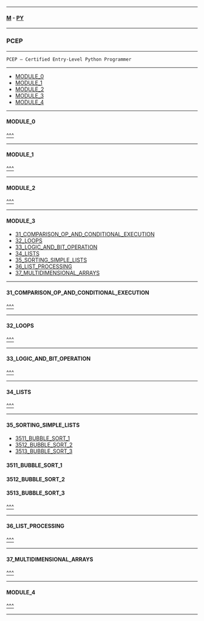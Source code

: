 
---

#### [M](https://github.com/ttltrk/TTT/blob/master/menu.md) - [PY](https://github.com/ttltrk/TTT/blob/master/PY/PY.md)

---

### PCEP

---

```
PCEP – Certified Entry-Level Python Programmer
```

---

* [MODULE_0](#MODULE_0)
* [MODULE_1](#MODULE_1)
* [MODULE_2](#MODULE_2)
* [MODULE_3](#MODULE_3)
* [MODULE_4](#MODULE_4)

---

#### MODULE_0

[^^^](#MODULE_0)

---

#### MODULE_1

[^^^](#MODULE_1)

---

#### MODULE_2

[^^^](#MODULE_2)

---

#### MODULE_3

* [31_COMPARISON_OP_AND_CONDITIONAL_EXECUTION](#31_COMPARISON_OP_AND_CONDITIONAL_EXECUTION)
* [32_LOOPS](#32_LOOPS)
* [33_LOGIC_AND_BIT_OPERATION](#33_LOGIC_AND_BIT_OPERATION)
* [34_LISTS](#34_LISTS)
* [35_SORTING_SIMPLE_LISTS](#35_SORTING_SIMPLE_LISTS)
* [36_LIST_PROCESSING](#36_LIST_PROCESSING)
* [37_MULTIDIMENSIONAL_ARRAYS](#37_MULTIDIMENSIONAL_ARRAYS)

---

#### 31_COMPARISON_OP_AND_CONDITIONAL_EXECUTION

[^^^](#31_COMPARISON_OP_AND_CONDITIONAL_EXECUTION)

---

#### 32_LOOPS

[^^^](#32_LOOPS)

---

#### 33_LOGIC_AND_BIT_OPERATION

[^^^](#33_LOGIC_AND_BIT_OPERATION)

---

#### 34_LISTS

[^^^](#34_LISTS)

---

#### 35_SORTING_SIMPLE_LISTS

* [3511_BUBBLE_SORT_1](#3511_BUBBLE_SORT_1)
* [3512_BUBBLE_SORT_2](#3512_BUBBLE_SORT_2)
* [3513_BUBBLE_SORT_3](#3513_BUBBLE_SORT_3)

#### 3511_BUBBLE_SORT_1
#### 3512_BUBBLE_SORT_2
#### 3513_BUBBLE_SORT_3

[^^^](#35_SORTING_SIMPLE_LISTS)

---

#### 36_LIST_PROCESSING

[^^^](#36_LIST_PROCESSING)

---

#### 37_MULTIDIMENSIONAL_ARRAYS

[^^^](#37_MULTIDIMENSIONAL_ARRAYS)

---

#### MODULE_4

[^^^](#MODULE_4)

---
